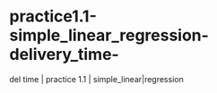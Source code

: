 # practice1.1-simple_linear_regression-delivery_time-
del time | practice 1.1 | simple_linear|regression
